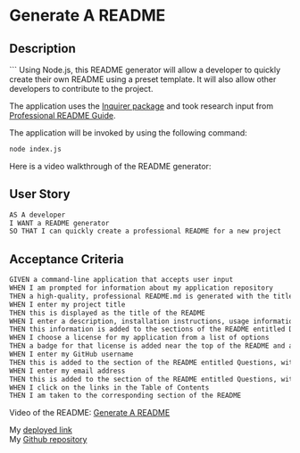 # Generate A README

## Description
\`\`\`
Using Node.js, this README generator will allow a developer to quickly create their own README using a preset template. It will also allow other developers to contribute to the project.

The application uses the [Inquirer package](https://www.npmjs.com/package/inquirer) and took research input from [Professional README Guide](https://coding-boot-camp.github.io/full-stack/github/professional-readme-guide). 

The application will be invoked by using the following command:

```bash
node index.js
```

Here is a video walkthrough of the README generator: 

## User Story

```md
AS A developer
I WANT a README generator
SO THAT I can quickly create a professional README for a new project
```

## Acceptance Criteria

```md
GIVEN a command-line application that accepts user input
WHEN I am prompted for information about my application repository
THEN a high-quality, professional README.md is generated with the title of my project and sections entitled Description, Table of Contents, Installation, Usage, License, Contributing, Tests, and Questions
WHEN I enter my project title
THEN this is displayed as the title of the README
WHEN I enter a description, installation instructions, usage information, contribution guidelines, and test instructions
THEN this information is added to the sections of the README entitled Description, Installation, Usage, Contributing, and Tests
WHEN I choose a license for my application from a list of options
THEN a badge for that license is added near the top of the README and a notice is added to the section of the README entitled License that explains which license the application is covered under
WHEN I enter my GitHub username
THEN this is added to the section of the README entitled Questions, with a link to my GitHub profile
WHEN I enter my email address
THEN this is added to the section of the README entitled Questions, with instructions on how to reach me with additional questions
WHEN I click on the links in the Table of Contents
THEN I am taken to the corresponding section of the README
```

Video of the README: [Generate A README](!https://drive.google.com/file/d/1KDMlNrsKX2sUb9IRpdYKW_pdDW-iaFOq/view?usp=sharing) 

My [deployed link](!https://amccorkl.github.io/Generate_a_README/) <br>
My [Github repository](!https://github.com/amccorkl/Generate_a_README)